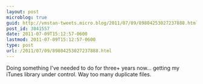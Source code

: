 ```yaml
---
layout: post
microblog: true
guid: http://vmstan-tweets.micro.blog/2011/07/09/89804253027237888.html
post_id: 3041557
date: 2011-07-09T15:12:57-0600
lastmod: 2011-07-09T15:12:57-0600
type: post
url: /2011/07/09/89804253027237888.html
---
```

Doing something I've needed to do for three+ years now... getting my iTunes library under control. Way too many duplicate files.
